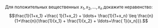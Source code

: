 Для положительных вещественных $x_1, x_2,  \ldots , x_n$  докажите неравенство:
 $$\frac{1}{1+x_1} +\frac{ 1}{1+x_2} + \ldots+ \frac{1}{1+x_n} \leq \frac{n}{1+\frac{n}{\frac{1}{x_1} + \frac{1}{x_2} + \ldots+\frac{ 1}{x_n}}}.$$